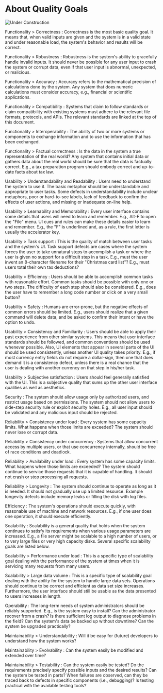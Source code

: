 # About Quality Goals

![Under Construction](../../images/underconstruction.svg)

<span id="qg_Func_Correctness">Functionality &gt; Correctness</span>
: Correctness is the most basic quality goal. It means that, when valid inputs are given and the system is in a valid state and under reasonable load, the system's behavior and results will be correct.

<span id="qg_Func_Robustness">Functionality &gt; Robustness</span>
: Robustness is the system's ability to gracefully handle invalid inputs. It should never be possible for any user input to crash the system or corrupt data, even if that user input is abnormal, unexpected, or malicious.

<span id="qg_Func_Accuracy">Functionality &gt; Accuracy</span>
: Accuracy refers to the mathematical precision of calculations done by the system. Any system that does numeric calculations must consider accuracy, e.g., financial or scientific applications.

<span id="qg_Func_Compatibility">Functionality &gt; Compatibility</span>
: Systems that claim to follow standards or claim compatibility with existing systems must adhere to the relevant file formats, protocols, and APIs. The relevant standards are linked at the top of this document.

<span id="qg_Func_Interoperability">Functionality &gt; Interoperability</span>
: The ability of two or more systems or components to exchange information and to use the information that has been exchanged.

<span id="qg_Func_Factual">Functionality &gt; Factual correctness</span>
: Is the data in the system a true representation of the real world? Any system that contains initial data or gathers data about the real world should be sure that the data is factually correct. E.g., a tax preparation program should embody correct and up-to-date facts about tax law.

<span id="qg_Use_Understand">Usability &gt; Understandability and Readability</span>
: Users need to understand the system to use it. The basic metaphor should be understandable and appropriate to user tasks. Some defects in understandability include unclear metaphors, poor or hard-to-see labels, lack of feedback to confirm the effects of user actions, and missing or inadequate on-line help.

<span id="qg_Use_Learnability">Usability &gt; Learnability and Memorability</span>
: Every user interface contains some details that users will need to learn and remember. E.g., Alt-F to open the "File" menu. UI cues and rules can make these details easier to learn and remember. E.g., the "F" is underlined and, as a rule, the first letter is usually the accelerator key.

<span id="qg_Use_Task">Usability &gt; Task support</span>
: This is the quality of match between user tasks and the system's UI. Task support defects are cases where the system forces the user to take unnatural steps to accomplish a task or where the user is given no support for a difficult step in a task. E.g., must the user invent an 8-character filename for their "Christmas card list"? E.g., must users total their own tax deductions?

<span id="qg_Use_Efficiency">Usability &gt; Efficiency</span>
: Users should be able to accomplish common tasks with reasonable effort. Common tasks should be possible with only one or two steps. The difficulty of each step should also be considered. E.g., does the user have to remember a long code number or click on a very small button?

<span id="qg_Use_Safety">Usability &gt; Safety</span>
: Humans are error-prone, but the negative effects of common errors should be limited. E.g., users should realize that a given command will delete data, and be asked to confirm their intent or have the option to undo.

<span id="qg_Use_Consistency">Usability &gt; Consistency and Familiarity</span>
: Users should be able to apply their past experience from other similar systems. This means that user interface standards should be followed, and common conventions should be used whenever possible. Also, UI elements that appear in several parts of the UI should be used consistently, unless another UI quality takes priority. E.g., if most currency entry fields do not require a dollar-sign, then one that does demand it is a consistency defect, unless there is a real chance that the user is dealing with another currency on that step in his/her task.

<span id="qg_Use_Subjective">Usability &gt; Subjective satisfaction</span>
: Users should feel generally satisfied with the UI. This is a subjective quality that sums up the other user interface qualities as well as aesthetics.

<span id="qg_Security">Security</span>
: The system should allow usage only by authorized users, and restrict usage based on permissions. The system should not allow users to side-step security rule or exploit security holes. E.g., all user input should be validated and any malicious input should be rejected.

<span id="qg_Rely_ConsistLoad">Reliability &gt; Consistency under load</span>
: Every system has some capacity limits. What happens when those limits are exceeded? The system should never lose or corrupt data.

<span id="qg_Rely_ConsistConcur">Reliability &gt; Consistency under concurrency</span>
: Systems that allow concurrent access by multiple users, or that use concurrency internally, should be free of race conditions and deadlock.

<span id="qg_Rely_AvailLoad">Reliability &gt; Availability under load</span>
: Every system has some capacity limits. What happens when those limits are exceeded? The system should continue to service those requests that it is capable of handling. It should not crash or stop processing all requests.

<span id="qg_Rely_Longevity">Reliability &gt; Longevity</span>
: The system should continue to operate as long as it is needed. It should not gradually use up a limited resource. Example longevity defects include memory leaks or filling the disk with log files.

<span id="qg_Efficiency">Efficiency</span>
: The system's operations should execute quickly, with reasonable use of machine and network resources. E.g., if one user does one operation, it should execute efficiently.

<span id="qg_Scalability">Scalability</span>
: Scalability is a general quality that holds when the system continues to satisfy its requirements when various usage parameters are increased. E.g., a file server might be scalable to a high number of users, or to very large files or very high capacity disks. Several specific scalability goals are listed below.

<span id="qg_Scalability_PerformLoad">Scalability &gt; Performance under load</span>
: This is a specific type of scalability goal dealing with the performance of the system at times when it is servicing many requests from many users.

<span id="qg_Scalability_Volume">Scalability &gt; Large data volume</span>
: This is a specific type of scalability goal dealing with the ability for the system to handle large data sets. Operations should continue to be correct and efficient as data set size increases. Furthermore, the user interface should still be usable as the data presented to users increases in length.

<span id="qg_Operability">Operability</span>
: The long-term needs of system administrators should be reliably supported. E.g., is the system easy to install? Can the administrator recover from a crash? Is there sufficient log output to diagnose problems in the field? Can the system's data be backed up without downtime? Can the system be upgraded practically?

<span id="qg_Maintainability_Understand">Maintainability &gt; Understandability</span>
: Will it be easy for (future) developers to understand how the system works?

<span id="qg_Maintainability_Evolvability">Maintainability &gt; Evolvability</span>
: Can the system easily be modified and extended over time?

<span id="qg_Maintainability_Testability">Maintainability &gt; Testability</span>
: Can the system easily be tested? Do the requirements precisely  specify possible inputs and the desired results? Can the system be  tested in parts? When failures are observed, can they be traced  back to defects in specific components (i.e., debugging)? Is  testing practical with the available testing tools?
